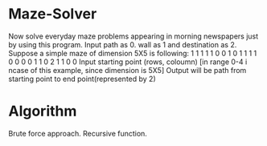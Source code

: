 # Maze-Solver

Now solve everyday maze problems appearing in morning newspapers just by using this program. 
Input path as 0. wall as 1 and destination as 2.
Suppose a simple maze of dimension 5X5 is following:
               1 1 1 1 1
               0 0 1 0 1
               1 1 1 0 0
               0 0 1 1 0
               2 1 1 0 0
Input starting point (rows, coloumn) [in range 0-4 i ncase of this example, since dimension is 5X5]
Output will be path from starting point to end point(represented by 2)

# Algorithm
Brute force approach. 
Recursive function.


